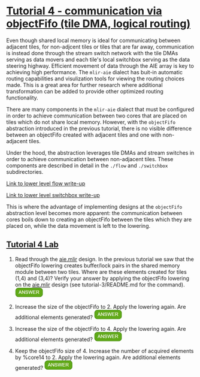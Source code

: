 <!---//===- README.md --------------------------*- Markdown -*-===//
//
// This file is licensed under the Apache License v2.0 with LLVM Exceptions.
// See https://llvm.org/LICENSE.txt for license information.
// SPDX-License-Identifier: Apache-2.0 WITH LLVM-exception
//
// Copyright (C) 2022, Advanced Micro Devices, Inc.
// 
//===----------------------------------------------------------------------===//-->

# <ins>Tutorial 4 - communication via objectFifo (tile DMA, logical routing)</ins>

Even though shared local memory is ideal for communicating between adjacent tiles, for non-adjcent tiles or tiles that are far away, communication is instead done through the stream switch network with the tile DMAs serving as data movers and each tile's local switchbox serving as the data steering highway. Efficient movement of data through the AIE array is key to achieving high performance. The `mlir-aie` dialect has buit-in automatic routing capabilities and visulization tools for viewing the routing choices made. This is a great area for further research where additional transformation can be added to provide other optimized routing functionality.

There are many components in the `mlir-aie` dialect that must be configured in order to achieve communication between two cores that are placed on tiles which do not share local memory. However, with the `objectFifo` abstraction introduced in the previous tutorial, there is no visible difference between an objectFifo created with adjacent tiles and one with non-adjacent tiles. 

Under the hood, the abstraction leverages tile DMAs and stream switches in order to achieve communication between non-adjacent tiles. These components are described in detail in the `./flow` and `./switchbox` subdirectories. 

[Link to lower level flow write-up](./flow)

[Link to lower level switchbox write-up](./switchbox)

This is where the advantage of implementing designs at the `objectFifo` abstraction level becomes more apparent: the communication between cores boils down to creating an objectFifo between the tiles which they are placed on, while the data movement is left to the lowering. 

## <ins>Tutorial 4 Lab </ins>

1. Read through the [aie.mlir](aie.mlir) design. In the previous tutorial we saw that the objectFifo lowering creates buffer/lock pairs in the shared memory module between two tiles. Where are these elements created for tiles (1,4) and (3,4)? Verify your answer by applying the objectFifo lowering on the [aie.mlir](aie.mlir) design (see tutorial-3/README.md for the command). <img src="../images/answer1.jpg" title="The objectFifo lowering will create one buffer/lock pair in the memory module local to each tile: total of 2 buffers and 2 locks created. Because each tile has its own buffer/lock pair we say that the objectFifo was split as the total number of created elements is > than the original objectFifo size." height=25>

2. Increase the size of the objectFifo to 2. Apply the lowering again. Are additional elements generated? <img src="../images/answer1.jpg" title="Yes. Each tile DMA now has access to a double buffer." height=25>

3. Increase the size of the objectFifo to 4. Apply the lowering again. Are additional elements generated? <img src="../images/answer1.jpg" title="No. When an objectFifo is split due to non-adjacency of its tiles, the lowering identifies the maximum number of elements acquired by the core of each tile, in this case 1. The lowering considers the double buffer an optimization, but does not create additional buffer/lock pairs beyond that as only 1 is acquired at max." height=25>

4. Keep the objectFifo size of 4. Increase the number of acquired elements by %core14 to 2. Apply the lowering again. Are additional elements generated? <img src="../images/answer1.jpg" title="Yes. As the maximum number of acquired elements by %core14 is now 2, it is efficient to create up to 3 buffer/lock pairs. Note that this is still less than the indicated objectFifo size of 4." height=25>
